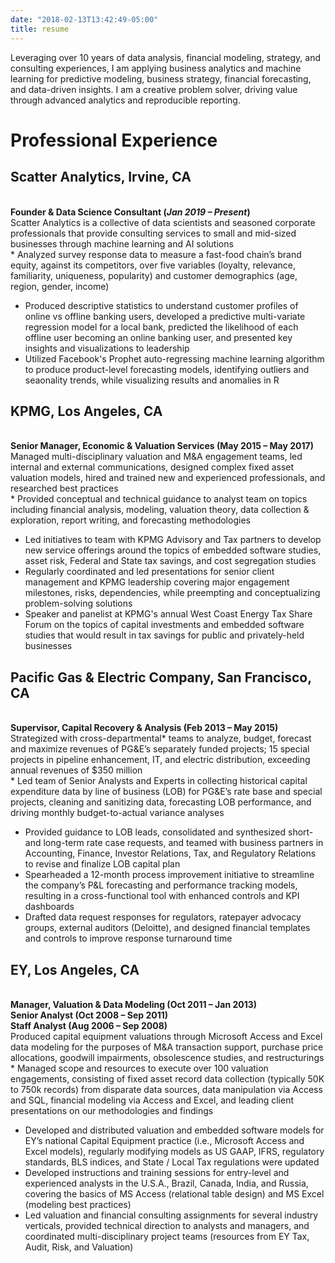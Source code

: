 ```yaml
---
date: "2018-02-13T13:42:49-05:00"
title: resume
---
```


Leveraging over 10 years of data analysis, financial modeling, strategy, and consulting experiences, I am applying business analytics and machine learning for predictive modeling, business strategy, financial forecasting, and data-driven insights. I am a creative problem solver, driving value through advanced analytics and reproducible reporting.

# Professional Experience

## **Scatter Analytics**, Irvine, CA
<br/>**Founder & Data Science Consultant (_Jan 2019 – Present_)**
<br/>Scatter Analytics is a collective of data scientists and seasoned corporate professionals that provide consulting services to small and mid-sized businesses through machine learning and AI solutions
<br/>* Analyzed survey response data to measure a fast-food chain’s brand equity, against its competitors, over five variables (loyalty, relevance, familiarity, uniqueness, popularity) and customer demographics (age, region, gender, income)
* Produced descriptive statistics to understand customer profiles of online vs offline banking users, developed a predictive multi-variate regression model for a local bank, predicted the likelihood of each offline user becoming an online banking user, and presented key insights and visualizations to leadership
* Utilized Facebook's Prophet auto-regressing machine learning algorithm to produce product-level forecasting models, identifying outliers and seaonality trends, while visualizing results and anomalies in R  

## **KPMG**, Los Angeles, CA
<br/>**Senior Manager, Economic & Valuation Services (May 2015 – May 2017)**
<br/>Managed multi-disciplinary valuation and M&A engagement teams, led internal and external communications, designed complex fixed asset valuation models, hired and trained new and experienced professionals, and researched best practices
<br/>* Provided conceptual and technical guidance to analyst team on topics including financial analysis, modeling, valuation theory, data collection & exploration, report writing, and forecasting methodologies
* Led initiatives to team with KPMG Advisory and Tax partners to develop new service offerings around the topics of embedded software studies, asset risk, Federal and State tax savings, and cost segregation studies
* Regularly coordinated and led presentations for senior client management and KPMG leadership covering major engagement milestones, risks, dependencies, while preempting and conceptualizing problem-solving solutions
* Speaker and panelist at KPMG's annual West Coast Energy Tax Share Forum on the topics of capital investments and embedded software studies that would result in tax savings for public and privately-held businesses

## **Pacific Gas & Electric Company**, San Francisco, CA
<br/>**Supervisor, Capital Recovery & Analysis (Feb 2013 – May 2015)**
<br/>Strategized with cross-departmental* teams to analyze, budget, forecast and maximize revenues of PG&E’s separately funded projects; 15 special projects in pipeline enhancement, IT, and electric distribution, exceeding annual revenues of $350 million
<br/>* Led team of Senior Analysts and Experts in collecting historical capital expenditure data by line of business (LOB) for PG&E’s rate base and special projects, cleaning and sanitizing data, forecasting LOB performance, and driving monthly budget-to-actual variance analyses
* Provided guidance to LOB leads, consolidated and synthesized short- and long-term rate case requests, and teamed with business partners in Accounting, Finance, Investor Relations, Tax, and Regulatory Relations to revise and finalize LOB capital plan
* Spearheaded a 12-month process improvement initiative to streamline the company’s P&L forecasting and performance tracking models, resulting in a cross-functional tool with enhanced controls and KPI dashboards
* Drafted data request responses for regulators, ratepayer advocacy groups, external auditors (Deloitte), and designed financial templates and controls to improve response turnaround time

## **EY**, Los Angeles, CA
<br/>**Manager, Valuation & Data Modeling (Oct 2011 – Jan 2013)**
<br/>**Senior Analyst (Oct 2008 – Sep 2011)**
<br/>**Staff Analyst (Aug 2006 – Sep 2008)**
<br/>Produced capital equipment valuations through Microsoft Access and Excel data modeling for the purposes of M&A transaction support, purchase price allocations, goodwill impairments, obsolescence studies, and restructurings
<br/>* Managed scope and resources to execute over 100 valuation engagements, consisting of fixed asset record data collection (typically 50K to 750k records) from disparate data sources, data manipulation via Access and SQL, financial modeling via Access and Excel, and leading client presentations on our methodologies and findings
* Developed and distributed valuation and embedded software models for EY’s national Capital Equipment practice (i.e., Microsoft Access and Excel models), regularly modifying models as US GAAP, IFRS, regulatory standards, BLS indices, and State / Local Tax regulations were updated
* Developed instructions and training sessions for entry-level and experienced analysts in the U.S.A., Brazil, Canada, India, and Russia, covering the basics of MS Access (relational table design) and MS Excel (modeling best practices)
* Led valuation and financial consulting assignments for several industry verticals, provided technical direction to analysts and managers, and coordinated multi-disciplinary project teams (resources from EY Tax, Audit, Risk, and Valuation)